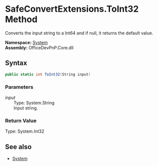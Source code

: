 # SafeConvertExtensions.ToInt32 Method  
Converts the input string to a Int64 and if null, it returns the default value.  

**Namespace:** [System](System.md)  
**Assembly:** OfficeDevPnP.Core.dll  
## Syntax
```C#
public static int ToInt32(String input)
```
### Parameters
*input*  
&emsp;&emsp;Type: System.String  
&emsp;&emsp;Input string.  
### Return Value
Type: System.Int32  

## See also
- [System](System.md)
